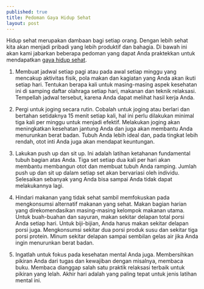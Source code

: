 ```yaml
---
published: true
title: Pedoman Gaya Hidup Sehat
layout: post
---
```

Hidup sehat merupakan dambaan bagi setiap orang. Dengan lebih sehat kita akan menjadi pribadi yang lebih produktif dan bahagia. Di bawah ini akan kami jabarkan beberapa pedoman yang dapat Anda praktekkan untuk mendapatkan [gaya hidup sehat](http://ruangsehat.net
).

1. Membuat jadwal setiap pagi atau pada awal setiap minggu yang mencakup aktivitas fisik, pola makan dan kagiatan yang Anda akan ikuti setiap hari. Tentukan berapa kali untuk masing-masing aspek kesehatan ini di samping daftar olahraga setiap hari, makanan dan teknik relaksasi. Tempellah jadwal tersebut, karena Anda dapat melihat hasil kerja Anda.

2. Pergi untuk joging secara rutin. Cobalah untuk joging atau berlari dan bertahan setidaknya 15 menit setiap kali, hal ini perlu dilakukan minimal tiga kali per minggu untuk menjadi efektif. Melakukan joging akan meningkatkan kesehatan jantung Anda dan juga akan membantu Anda menurunkan berat badan. Tubuh Anda lebih ideal dan, pada tingkat lebih rendah, otot inti Anda juga akan mendapat keuntungan.

3. Lakukan push up dan sit up. Ini adalah latihan ketahanan fundamental tubuh bagian atas Anda. Tiga set setiap dua kali per hari akan membantu membangun otot dan membuat tubuh Anda ramping. Jumlah push up dan sit up dalam setiap set akan bervariasi oleh individu. Selesaikan sebanyak yang Anda bisa sampai Anda tidak dapat melakukannya lagi.

4. Hindari makanan yang tidak sehat sambil memfokuskan pada mengkonsumsi alternatif makanan yang sehat. Makan bagian harian yang direkomendasikan masing-masing kelompok makanan utama. Untuk buah-buahan dan sayuran, makan sekitar delapan total porsi Anda setiap hari. Untuk biji-bijian, Anda harus makan sekitar delapan porsi juga. Mengkonsumsi sekitar dua porsi produk susu dan sekitar tiga porsi protein. Minum sekitar delapan sampai sembilan gelas air jika Anda ingin menurunkan berat badan.

5. Ingatlah untuk fokus pada kesehatan mental Anda juga. Membersihkan pikiran Anda dari tugas dan kewajiban dengan misalnya, membaca buku. Membaca dianggap salah satu praktik relaksasi terbaik untuk pikiran yang lelah. Akhir hari adalah yang paling tepat untuk jenis latihan mental ini.
